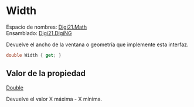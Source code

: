# Width

Espacio de nombres: [Digi21.Math](../../)  
Ensamblado: [Digi21.DigiNG](../../../)

Devuelve el ancho de la ventana o geometría que implemente esta interfaz.

```csharp
double Width { get; }
```

## Valor de la propiedad

[Double](https://docs.microsoft.com/en-us/dotnet/api/system.double?view=net-5.0)

Devuelve el valor X máxima - X mínima.

